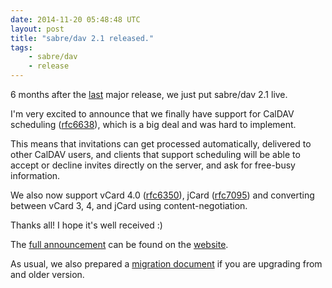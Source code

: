 ```yaml
---
date: 2014-11-20 05:48:48 UTC
layout: post
title: "sabre/dav 2.1 released."
tags:
    - sabre/dav
    - release
---
```


6 months after the [last][1] major release, we just put sabre/dav 2.1 live.

I'm very excited to announce that we finally have support for CalDAV
scheduling ([rfc6638][rfc6638]), which is a big deal and was hard to implement.

This means that invitations can get processed automatically, delivered to
other CalDAV users, and clients that support scheduling will be able to
accept or decline invites directly on the server, and ask for free-busy
information.

We also now support vCard 4.0 ([rfc6350][rfc6350]), jCard ([rfc7095][rfc7095])
and converting between vCard 3, 4, and jCard using content-negotiation.

Thanks all! I hope it's well received :)

The [full announcement][2] can be found on the [website][2].

As usual, we also prepared a [migration document][3] if you are upgrading from
and older version.

[1]: http://sabre.io/blog/2014/sabredav-2-release/
[2]: http://sabre.io/blog/2014/sabre-dav-2.1-release/
[3]: http://sabre.io/dav/upgrade/2.0-to-2.1/
[rfc6047]: http://tools.ietf.org/html/rfc6047
[rfc6638]: http://tools.ietf.org/html/rfc6638
[rfc6350]: http://tools.ietf.org/html/rfc6350
[rfc7095]: http://tools.ietf.org/html/rfc7095
